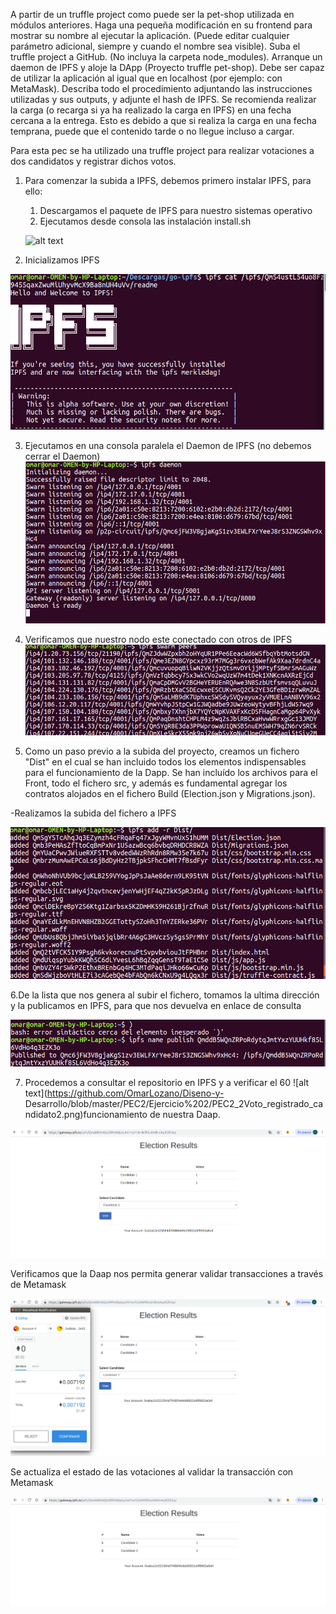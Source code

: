 A partir de un truffle project como puede ser la pet-shop utilizada en módulos anteriores.
Haga una pequeña modificación en su frontend para mostrar su nombre al ejecutar la
aplicación. (Puede editar cualquier parámetro adicional, siempre y cuando el nombre sea
visible).
Suba el truffle project a GitHub. (No incluya la carpeta node_modules).
Arranque un daemon de IPFS y aloje la DApp (Proyecto truffle pet-shop). Debe ser capaz
de utilizar la aplicación al igual que en localhost (por ejemplo: con MetaMask).
Describa todo el procedimiento adjuntando las instrucciones utilizadas y sus outputs, y
adjunte el hash de IPFS. Se recomienda realizar la carga (o recarga si ya ha realizado la
carga en IPFS) en una fecha cercana a la entrega. Esto es debido a que si realiza la carga
en una fecha temprana, puede que el contenido tarde o no llegue incluso a cargar.


Para esta pec se ha utilizado una truffle project para realizar votaciones a dos candidatos y registrar dichos votos.

1. Para comenzar la subida a IPFS, debemos primero instalar IPFS, para ello:

    1. Descargamos el paquete de IPFS para nuestro sistemas operativo
    2. Ejecutamos desde consola las instalación install.sh
    
    
    ![alt text](https://github.com/OmarLozano/Diseno-y-Desarrollo/blob/master/PEC2/Ejercicio%202/PEC2_2_instalaci%C3%B3n%20IPFS.png)
    
2. Inicializamos IPFS

![alt text](https://github.com/OmarLozano/Diseno-y-Desarrollo/blob/master/PEC2/Ejercicio%202/PEC2_2%20inicializando%20IPFS.png)
    
3. Ejecutamos en una consola paralela el Daemon de IPFS (no debemos cerrar el Daemon)
![alt text](https://github.com/OmarLozano/Diseno-y-Desarrollo/blob/master/PEC2/Ejercicio%202/PEC2_2_Ejecutando_daemon_IPFS.png)

4. Verificamos que nuestro nodo este conectado con otros de IPFS
![alt text](https://github.com/OmarLozano/Diseno-y-Desarrollo/blob/master/PEC2/Ejercicio%202/PEC2_2_Verificando_nodos_IPFSswarm.png)

5. Como un paso previo a la subida del proyecto, creamos un fichero "Dist" en el cual se han incluido todos los elementos indispensables para el funcionamiento de la Dapp. Se han incluído los archivos para el Front, todo el fichero src, y además es fundamental agregar los contratos alojados en el fichero Build (Election.json y Migrations.json).

  -Realizamos la subida del fichero a IPFS
  
  ![alt text](https://github.com/OmarLozano/Diseno-y-Desarrollo/blob/master/PEC2/Ejercicio%202/PEC2_2_Subiendo_fichero_IPFS.png)
  
  6.De la lista que nos genera al subir el fichero, tomamos la ultima dirección y la publicamos en IPFS, para que nos devuelva en enlace de consulta
  
  ![alt text](https://github.com/OmarLozano/Diseno-y-Desarrollo/blob/master/PEC2/Ejercicio%202/PEC2_2_GenerandoURL_IPFS.png)
  
  7. Procedemos a consultar el repositorio en IPFS y a verificar el 
60
 ![alt text](https://github.com/OmarLozano/Diseno-y- Desarrollo/blob/master/PEC2/Ejercicio%202/PEC2_2Voto_registrado_candidato2.png)funcionamiento de nuestra Daap.
  
 ![alt text](https://github.com/OmarLozano/Diseno-y-Desarrollo/blob/master/PEC2/Ejercicio%202/PEC2_2_Daap_IPFS.png)
 
 
 
 Verificamos que la Daap nos permita generar validar transacciones a través de Metamask
 
 
  ![alt text](https://github.com/OmarLozano/Diseno-y-Desarrollo/blob/master/PEC2/Ejercicio%202/PEC2_2_Metamask__funcionando.png)
 
 
 Se actualiza el estado de las votaciones al validar la transacción con Metamask
 
 ![alt text](https://github.com/OmarLozano/Diseno-y-Desarrollo/blob/master/PEC2/Ejercicio%202/PEC2_2Voto_registrado_candidato2.png)
 
 
  
  
  
  

